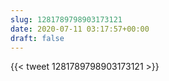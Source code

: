 ```yaml
---
slug: 1281789798903173121
date: 2020-07-11 03:17:57+00:00
draft: false
---
```


{{< tweet 1281789798903173121 >}}
